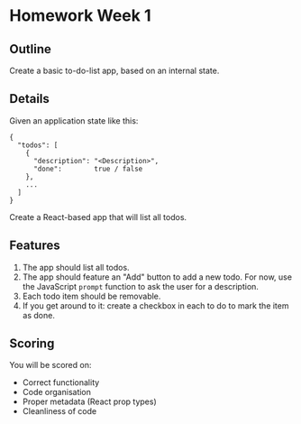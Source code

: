 # Homework Week 1

## Outline

Create a basic to-do-list app, based on an internal state.

## Details

Given an application state like this:

```
{
  "todos": [
    {
      "description": "<Description>",
      "done":        true / false
    },
    ...
  ]
}
```

Create a React-based app that will list all todos.

## Features

1. The app should list all todos.
2. The app should feature an "Add" button to add a new todo. For now, use the JavaScript `prompt` function to ask the user for a description.
3. Each todo item should be removable.
4. If you get around to it: create a checkbox in each to do to mark the item as done.

## Scoring

You will be scored on:

- Correct functionality
- Code organisation
- Proper metadata (React prop types)
- Cleanliness of code
